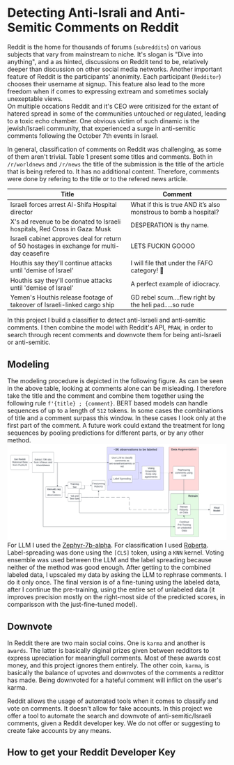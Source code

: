 # Detecting Anti-Israli and Anti-Semitic Comments on Reddit

Reddit is the home for thousands of forums (`subreddits`) on various subjects that vary from mainstream to niche. It's slogan is "Dive into anything", and a as hinted, discussions on Reddit tend to be, relatively deeper than discussion on other social media networks. Another important feature of Reddit is the participants' anonimity. Each participant (`Redditor`) chooses their username at signup. This feature also lead to the more freedom when if comes to expressing extream and sometimes socialy unexeptable views.  
On multiple occations Reddit and it's CEO were critisized for the extant of hatered spread in some of the communities untouched or regulated, leading to a toxic echo chamber. One obvious victim of such dinamic is the jewish/Israeli community, that experienced a surge in anti-semitic comments following the October 7th events in Israel.  

In general, classification of comments on Reddit was challenging, as some of them aren't trivial. Table 1 present some titles and comments. Both in `/r/worldnews` and `/r/news` the title of the submission is the title of the article that is being refered to. It has no additional content. Therefore, comments were done by refering to the title or to the refered news article.  

| Title | Comment |
| ----- | ------- |
| Israeli forces arrest Al-Shifa Hospital director | What if this is true AND it’s also monstrous to bomb a hospital? |
| X's ad revenue to be donated to Israeli hospitals, Red Cross in Gaza: Musk | DESPERATION is thy name. |
| Israeli cabinet approves deal for return of 50 hostages in exchange for multi-day ceasefire | LETS FUCKIN GOOOO |
| Houthis say they'll continue attacks until 'demise of Israel' | I will file that under the FAFO category! 😬 |
| Houthis say they'll continue attacks until 'demise of Israel' | A perfect example of idiocracy. |
| Yemen's Houthis release footage of takeover of Israeli-linked cargo ship | GD rebel scum....flew right by the heli pad.....so rude |


In this project I build a classifier to detect anti-Israeli and anti-semitic comments. I then combine the model with Reddit's API, `PRAW`, in order to search through recent comments and downvote them for being anti-Israeli or anti-semitic.  

## Modeling
The modeling procedure is depicted in the following figure. As can be seen in the above table, looking at comments alone can be misleading. I therefore take the title and the comment and combine them together using the following rule `f'{title} ; {comment}`. BERT based models can handle sequences of up to a length of `512` tokens. In some cases the combinations of title and a comment surpass this window. In these cases I look only at the first part of the comment. A future work could extand the treatment for long sequences by pooling predictions for different parts, or by any other method.  
![Modeling](https://github.com/DavidHarar/Reddit/blob/main/plots/modeling.png)
For LLM I used the [Zephyr-7b-alpha](https://huggingface.co/HuggingFaceH4/zephyr-7b-alpha). For classification I used [Roberta](https://huggingface.co/roberta-base). Label-spreading was done using the `[CLS]` token, using a `KNN` kernel. Voting ensemble was used between the LLM and the label spreading because neither of the method was good enough. After getting to the combined labeled data, I upscaled my data by asking the LLM to rephrase comments. I do it only once. The final version is of a fine-tuning using the labeled data, after I continue the pre-training, using the entire set of unlabeled data (it improves precision mostly on the right-most side of the predicted scores, in comparisson with the just-fine-tuned model).  


## Downvote
In Reddit there are two main social coins. One is `karma` and another is `awards`. The latter is basically diginal prizes given between redditors to express upreciation for meaningfull comments. Most of these awards cost money, and this project ignores them entirely. The other coin, `karma`, is basically the balance of upvotes and downvotes of the comments a redittor has made. Being downvoted for a hateful comment will inflict on the user's karma.  

Reddit allows the usage of automated tools when it comes to classify and vote on comments. It doesn't allow for fake accounts. In this project we offer a tool to automate the search and downvote of anti-semitic/Israeli comments, given a Reddit developer key. We do not offer or suggesting to create fake accounts by any means.  

## How to get your Reddit Developer Key

